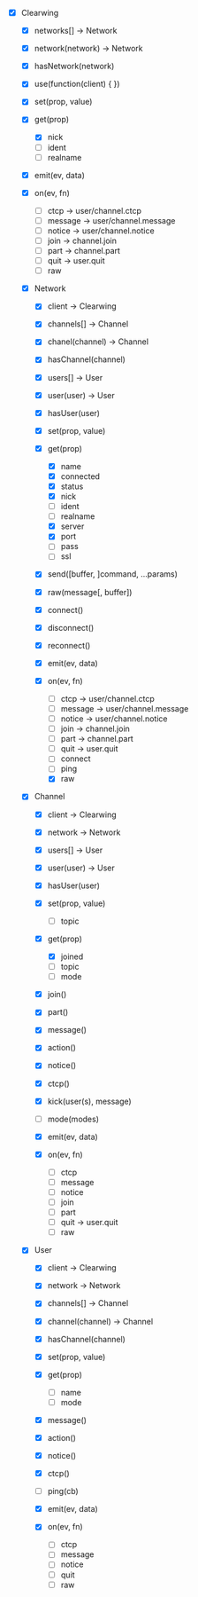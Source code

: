 - [x] Clearwing
  - [x] networks[] -> Network
  - [x] network(network) -> Network
  - [x] hasNetwork(network)

  - [x] use(function(client) { })

  - [x] set(prop, value)
  - [x] get(prop)
    - [x] nick
    - [ ] ident
    - [ ] realname

  - [x] emit(ev, data)
  - [x] on(ev, fn)
    - [ ] ctcp -> user/channel.ctcp
    - [ ] message -> user/channel.message
    - [ ] notice -> user/channel.notice
    - [ ] join -> channel.join
    - [ ] part -> channel.part
    - [ ] quit -> user.quit
    - [ ] raw

  - [x] Network
    - [x] client -> Clearwing

    - [x] channels[] -> Channel
    - [x] chanel(channel) -> Channel
    - [x] hasChannel(channel)

    - [x] users[] -> User
    - [x] user(user) -> User
    - [x] hasUser(user)

    - [x] set(prop, value)
    - [x] get(prop)
      - [x] name
      - [x] connected
      - [x] status
      - [x] nick
      - [ ] ident
      - [ ] realname
      - [x] server
      - [x] port
      - [ ] pass
      - [ ] ssl

    - [x] send([buffer, ]command, ...params)
    - [x] raw(message[, buffer])

    - [x] connect()
    - [x] disconnect()
    - [x] reconnect()

    - [x] emit(ev, data)
    - [x] on(ev, fn)
      - [ ] ctcp -> user/channel.ctcp
      - [ ] message -> user/channel.message
      - [ ] notice -> user/channel.notice
      - [ ] join -> channel.join
      - [ ] part -> channel.part
      - [ ] quit -> user.quit
      - [ ] connect
      - [ ] ping
      - [x] raw

  - [x] Channel
    - [x] client -> Clearwing

    - [x] network -> Network

    - [x] users[] -> User
    - [x] user(user) -> User
    - [x] hasUser(user)

    - [x] set(prop, value)
      - [ ] topic
    - [x] get(prop)
      - [x] joined
      - [ ] topic
      - [ ] mode

    - [x] join()
    - [x] part()
    - [x] message()
    - [x] action()
    - [x] notice()
    - [x] ctcp()
    - [x] kick(user(s), message)
    - [ ] mode(modes)

    - [x] emit(ev, data)
    - [x] on(ev, fn)
      - [ ] ctcp
      - [ ] message
      - [ ] notice
      - [ ] join
      - [ ] part
      - [ ] quit -> user.quit
      - [ ] raw

  - [x] User
    - [x] client -> Clearwing

    - [x] network -> Network

    - [x] channels[] -> Channel
    - [x] channel(channel) -> Channel
    - [x] hasChannel(channel)

    - [x] set(prop, value)
    - [x] get(prop)
      - [ ] name
      - [ ] mode

    - [x] message()
    - [x] action()
    - [x] notice()
    - [x] ctcp()
    - [ ] ping(cb)

    - [x] emit(ev, data)
    - [x] on(ev, fn)
      - [ ] ctcp
      - [ ] message
      - [ ] notice
      - [ ] quit
      - [ ] raw
